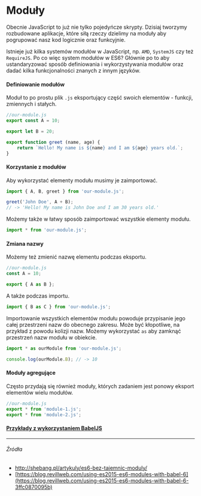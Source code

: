 # Moduły

Obecnie JavaScript to już nie tylko pojedyńcze skrypty. Dzisiaj tworzymy rozbudowane aplikacje, które siłą rzeczy dzielimy na moduły aby pogrupować nasz kod logicznie oraz funkcyjnie. 

Istnieje już kilka systemów modułów w JavaScript, np. `AMD`, `SystemJS` czy też `RequireJS`. Po co więc system modułów w ES6? Głównie po to aby ustandaryzować sposób definiowania  i wykorzystywania modułów oraz dadać kilka funkcjonalności znanych z innym języków. 

#### Definiowanie modułów

Moduł to po prostu plik `.js` eksportujący część swoich elementów - funkcji, zmiennych i stałych.


```js
//our-module.js
export const A = 10;

export let B = 20;

export function greet (name, age) {
    return `Hello! My name is ${name} and I am ${age} years old.`;
}
```

#### Korzystanie z modułów

Aby wykorzystać elementy modułu musimy je zaimportować.

```js
import { A, B, greet } from 'our-module.js';

greet('John Doe', A + B);
// -> 'Hello! My name is John Doe and I am 30 years old.'
```

Możemy także w łatwy sposób zaimportować wszystkie elementy modułu.

```js
import * from 'our-module.js';
``` 

#### Zmiana nazwy

Możemy też zmienić nazwę elementu podczas eksportu.

```js
//our-module.js
const A = 10;

export { A as B };
```

A także podczas importu.

```js
import { B as C } from 'our-module.js'; 
```

Importowanie wszystkich elementów modułu powoduje przypisanie jego całej przestrzeni nazw do obecnego zakresu. Może być kłopotliwe,  na przykład z powodu kolizji nazw. Możemy wykorzystać `as` aby zamknąć przestrzeń nazw modułu w obiekcie.

```js
import * as ourModule from 'our-module.js';

console.log(ourModule.B); // -> 10
```

#### Moduły agregujące

Często przydają się również moduły, których zadaniem jest ponowy eksport elementów wielu modułów.

```js
//our-module.js
export * from 'module-1.js';
export * from 'module-2.js';
```

#### [Przykłady z wykorzystaniem BabelJS](link_do_repo_na_githubie) 

---

###### Źródła

* http://shebang.pl/artykuly/es6-bez-tajemnic-moduly/
* [https://blog.revillweb.com/using-es2015-es6-modules-with-babel-6](https://blog.revillweb.com/using-es2015-es6-modules-with-babel-6-3ffc0870095b)